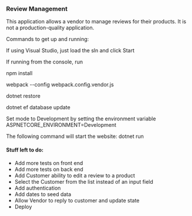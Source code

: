 ### Review Management

This application allows a vendor to manage reviews for their products. It is not a production-quality application.

Commands to get up and running:

If using Visual Studio, just load the sln and click Start

If running from the console, run 

npm install

webpack --config webpack.config.vendor.js

dotnet restore

dotnet ef database update

Set mode to Development by setting the environment variable ASPNETCORE_ENVIRONMENT=Development

The following command will start the website:
dotnet run

#### Stuff left to do:

- Add more tests on front end  
- Add more tests on back end  
- Add Customer ability to edit a review to a product
- Select the Customer from the list instead of an input field
- Add authentication
- Add dates to seed data
- Allow Vendor to reply to customer and update state
- Deploy